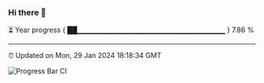 ### Hi there 👋

⏳ Year progress { ██▁▁▁▁▁▁▁▁▁▁▁▁▁▁▁▁▁▁▁▁▁▁▁▁▁▁▁▁ } 7.86 %

---

⏰ Updated on Mon, 29 Jan 2024 18:18:34 GMT

![Progress Bar CI](https://github.com/liununu/liununu/workflows/Progress%20Bar%20CI/badge.svg)
